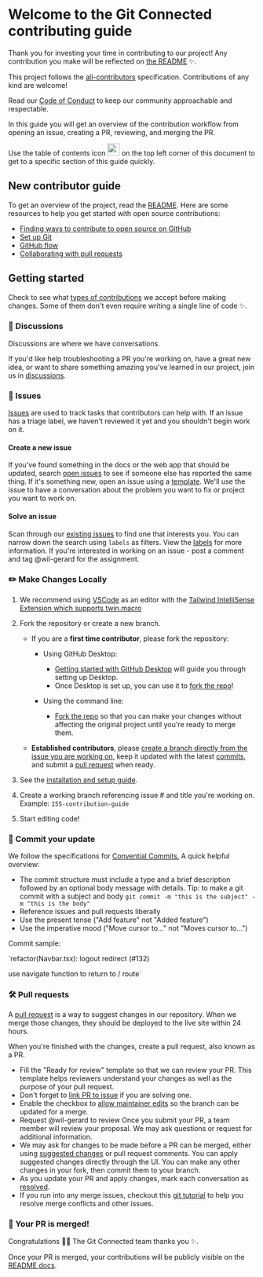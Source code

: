 # Welcome to the Git Connected contributing guide

Thank you for investing your time in contributing to our project! Any contribution you make will be reflected on [the README](https://github.com/wil-gerard/git-connected#readme) :sparkles:.

This project follows the [all-contributors](https://github.com/all-contributors/all-contributors) specification. Contributions of any kind are welcome!

Read our [Code of Conduct](./CODE_OF_CONDUCT.md) to keep our community approachable and respectable.

In this guide you will get an overview of the contribution workflow from opening an issue, creating a PR, reviewing, and merging the PR.

Use the table of contents icon <img src="https://user-images.githubusercontent.com/74286884/168380368-d5d0a971-37a5-4107-b479-671150aa002f.png" width="25" height="25" /> on the top left corner of this document to get to a specific section of this guide quickly.

## New contributor guide

To get an overview of the project, read the [README](README.md). Here are some resources to help you get started with open source contributions:

- [Finding ways to contribute to open source on GitHub](https://docs.github.com/en/get-started/exploring-projects-on-github/finding-ways-to-contribute-to-open-source-on-github)
- [Set up Git](https://docs.github.com/en/get-started/quickstart/set-up-git)
- [GitHub flow](https://docs.github.com/en/get-started/quickstart/github-flow)
- [Collaborating with pull requests](https://docs.github.com/en/github/collaborating-with-pull-requests)

## Getting started

 Check to see what [types of contributions](https://allcontributors.org/docs/en/emoji-key) we accept before making changes. Some of them don't even require writing a single line of code ✨.

### :mega: Discussions
Discussions are where we have conversations.

If you'd like help troubleshooting a PR you're working on, have a great new idea, or want to share something amazing you've learned in our project, join us in [discussions](https://github.com/wil-gerard/git-connected/discussions).

### :lady_beetle: Issues
[Issues](https://github.com/wil-gerard/git-connected/issues) are used to track tasks that contributors can help with. If an issue has a triage label, we haven't reviewed it yet and you shouldn't begin work on it.

#### Create a new issue

If you've found something in the docs or the web app that should be updated, search [open issues](https://github.com/wil-gerard/git-connected/issues) to see if someone else has reported the same thing. If it's something new, open an issue using a [template](https://github.com/wil-gerard/git-connected/issues/new/choose). We'll use the issue to have a conversation about the problem you want to fix or project you want to work on.

#### Solve an issue

Scan through our [existing issues](https://github.com/wil-gerard/git-connected/issues) to find one that interests you. You can narrow down the search using `labels` as filters. View the [labels](https://github.com/wil-gerard/git-connected/labels) for more information. If you're interested in working on an issue - post a comment and tag @wil-gerard for the assignment.

### :pencil2: Make Changes Locally

1. We recommend using [VSCode](https://code.visualstudio.com/) as an editor with the [Tailwind IntelliSense Extension which supports twin.macro](https://marketplace.visualstudio.com/items?itemName=lightyen.tailwindcss-intellisense-twin)

2. Fork the repository or create a new branch.
    - If you are a **first time contributor**, please fork the repository:
        - Using GitHub Desktop:
            - [Getting started with GitHub Desktop](https://docs.github.com/en/desktop/installing-and-configuring-github-desktop/getting-started-with-github-desktop) will guide you through setting up Desktop.
            - Once Desktop is set up, you can use it to [fork the repo](https://docs.github.com/en/desktop/contributing-and-collaborating-using-github-desktop/cloning-and-forking-repositories-from-github-desktop)!

        - Using the command line:
            - [Fork the repo](https://docs.github.com/en/github/getting-started-with-github/fork-a-repo#fork-an-example-repository) so that you can make your changes without affecting the original project until you're ready to merge them.

    - **Established contributors**, please [create a branch directly from the issue you are working on,](https://github.blog/changelog/2022-03-02-create-a-branch-for-an-issue/) keep it updated with the latest [commits,](#:scroll:-commit-your-update) and submit a [pull request](#:hammer_and_wrench:-pull-requests) when ready.

3. See the [installation and setup guide](https://github.com/wil-gerard/git-connected#installation-and-local-development).

4. Create a working branch referencing issue # and title you're working on. Example: `155-contribution-guide` 

5. Start editing code!

### :scroll: Commit your update

We follow the specifications for [Convential Commits.](https://www.conventionalcommits.org/en/v1.0.0/) A quick helpful overview:
- The commit structure must include a type and a brief description followed by an optional body message with details. Tip: to make a git commit with a subject and body `git commit -m "this is the subject" -m "this is the body"`
- Reference issues and pull requests liberally
- Use the present tense ("Add feature" not "Added feature")
- Use the imperative mood ("Move cursor to..." not "Moves cursor to...")

 Commit sample:

`refactor(Navbar.tsx): logout redirect (#132)

use navigate function to return to / route`

### :hammer_and_wrench: Pull requests

A [pull request](https://docs.github.com/en/github/collaborating-with-issues-and-pull-requests/about-pull-requests) is a way to suggest changes in our repository. When we merge those changes, they should be deployed to the live site within 24 hours.

When you're finished with the changes, create a pull request, also known as a PR.
- Fill the "Ready for review" template so that we can review your PR. This template helps reviewers understand your changes as well as the purpose of your pull request. 
- Don't forget to [link PR to issue](https://docs.github.com/en/issues/tracking-your-work-with-issues/linking-a-pull-request-to-an-issue) if you are solving one.
- Enable the checkbox to [allow maintainer edits](https://docs.github.com/en/github/collaborating-with-issues-and-pull-requests/allowing-changes-to-a-pull-request-branch-created-from-a-fork) so the branch can be updated for a merge.
- Request @wil-gerard to review
Once you submit your PR, a team member will review your proposal. We may ask questions or request for additional information.
- We may ask for changes to be made before a PR can be merged, either using [suggested changes](https://docs.github.com/en/github/collaborating-with-issues-and-pull-requests/incorporating-feedback-in-your-pull-request) or pull request comments. You can apply suggested changes directly through the UI. You can make any other changes in your fork, then commit them to your branch.
- As you update your PR and apply changes, mark each conversation as [resolved](https://docs.github.com/en/github/collaborating-with-issues-and-pull-requests/commenting-on-a-pull-request#resolving-conversations).
- If you run into any merge issues, checkout this [git tutorial](https://lab.github.com/githubtraining/managing-merge-conflicts) to help you resolve merge conflicts and other issues.

### :tada: Your PR is merged!

Congratulations :tada::tada: The Git Connected team thanks you :sparkles:. 

Once your PR is merged, your contributions will be publicly visible on the [README docs](https://github.com/wil-gerard/git-connected#contributors).